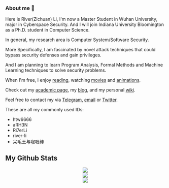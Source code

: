 ### About me 👏

Here is River(Zichuan) Li, I'm now a Master Student in Wuhan University, major in Cyberspace Security. And I will join Indiana University Bloomington as a Ph.D. student in Computer Science.

In general, my research area is Computer System/Software Security.

More Specifically, I am fascinated by novel attack techniques that could bypass security defenses and gain privileges.

And I am planning to learn Program Analysis, Formal Methods and Machine Learning techniques to solve security problems.

When I'm free, I enjoy [reading](https://book.douban.com/people/176314301/), watching [movies](https://movie.douban.com/people/176314301/) and [animations](https://bangumi.tv/user/573381).

Check out my [academic page](https://zichuan.li), my [blog](https://hack1s.fun), and my personal [wiki](https://wiki.hack1s.fun). 

Feel free to contact my via [Telegram](https://t.me/river_li), [email](mailto:lizic0228@gmail.com) or [Twitter](https://twitter.com/Ri7erLi).

These are all my commonly used IDs:

- htw6666
- aRH3N
- Ri7erLi
- river-li
- 呆毛王与咖喱棒


## My Github Stats

<div align=center>
<img src="https://streak-stats.demolab.com/?user=river-li&theme=monokai-metallian&hide_border=true"/>
</div>

<div align=center>
<img src="https://denvercoder1-github-readme-stats.vercel.app/api/?username=river-li&show_icons=true&include_all_commits=true&count_private=true&theme=react&hide_border=true&bg_color=1F222E&title_color=F85D7F&icon_color=F8D866"/>
</div>

<div align=center>
<img src="https://github-readme-activity-graph.cyclic.app/graph/?username=river-li&bg_color=1F222E&color=F8D866&line=F85D7F&point=FFFFFF&hide_border=true"/>
</div>

